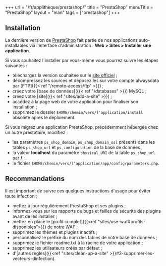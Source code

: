 +++
url = "/fr/applithèque/prestashop/"
title = "PrestaShop"
menuTitle = "PrestaShop"
layout = "man"
tags = ["prestashop"]
+++

## Installation
La dernière version de [PrestaShop](https://www.prestashop.com/fr) fait partie de nos applications auto-installables via l'interface d'administration : **Web > Sites > Installer une application**.

Si vous souhaitez l'installer par vous-même vous pourrez suivre les étapes suivantes :

- téléchargez la version souhaitée sur le [site officiel](https://www.prestashop.com/fr/telecharger) ;
- décompressez les sources et déposez les sur votre compte alwaysdata par [FTP]({{< ref "/remote-access/ftp" >}}) ;
- créez votre [base de données]({{< ref "/databases" >}}) MySQL ;
- créez votre [site]({{< ref "sites/add-a-site" >}}) ;
- accédez à la page web de votre application pour finaliser son installation ;
- supprimez le dossier `$HOME/chemin/vers/l'application/install` obsolète après le déploiement.

Si vous migrez une application PrestaShop, précédemment hébergée chez un autre prestataire, modifiez :

- les paramètres `ps_shop_domain`, `ps_shop_domain_ssl` présents dans les tables `ps_shop_url` et `ps_configuration` de la base de données ;
- la valeur **localhost** du paramètre `physical_URI` de la table `ps_shop_url` par **/** ;
- le fichier `$HOME/chemin/vers/l'application/app/config/parameters.php`.

## Recommandations

Il est important de suivre ces quelques instructions d'usage pour éviter toute infection :

- mettez à jour régulièrement PrestaShop et ses plugins ;
- informez-vous sur les rapports de bugs et failles de sécurité des plugins avant de les installer ;
- mettez en place le  [profil complet]({{<ref "sites/use-waf#profils-disponibles">}}) de notre WAF ;
- supprimez les thèmes et plugins inactifs ;
- personnalisez le préfixe du nom des tables de votre base de données ;
- supprimez le fichier readme.txt à la racine de votre application ;
- supprimez les utilisateurs créés par défaut ;
- d'[autres règles]({{<ref "sites/clean-up-a-site" >}}#3-supprimer-les-vecteurs-dinfection).

